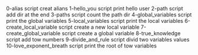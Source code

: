 0-alias script creat alians
1-hello_you script print hello user
2-path script add dir at the end
3-paths script count the path dir
4-global_variables script print the global variables
5-local_variables script print the local variables
6-create_local_variable script create a new local variable
7-create_global_variable script create a global variable
8-true_knowledge script add tow numbers
9-divide_and_rule script divid two variables values
10-love_exponent_breath script print the root of tow variables
